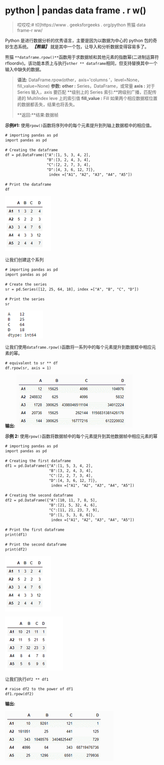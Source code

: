 # python | pandas data frame . r w()

> 哎哎哎:# t0]https://www . geeksforgeeks . org/python 熊猫 data frame-r ww/

Python 是进行数据分析的优秀语言，主要是因为以数据为中心的 python 包的奇妙生态系统。 ***【熊猫】*** 就是其中一个包，让导入和分析数据变得容易多了。

熊猫 `**dataframe.rpow()**`函数用于求数据帧和其他元素的指数幂(二进制运算符 rfloordiv)。该功能本质上与执行`other ** dataframe`相同，但支持替换其中一个输入中缺失的数据。

> **语法:** DataFrame.rpow(other，axis='columns '，level=None，fill_value=None)
> **参数:**
> **other :** Series，DataFrame，或常量
> **axis :** 对于 Series 输入，axis 要匹配
> **级别上的 Series 索引:**跨级别广播，匹配传递的 MultiIndex leve 上的索引值
> **fill_value :** Fill 如果两个相应数据框位置的数据都丢失，结果也将丢失。
> 
> **返回:**结果:数据帧

**示例#1:** 使用`rpow()`函数将序列中的每个元素提升到列轴上数据框中的相应值。

```
# importing pandas as pd
import pandas as pd

# Creating the dataframe 
df = pd.DataFrame({"A":[1, 5, 3, 4, 2],
                   "B":[3, 2, 4, 3, 4], 
                   "C":[2, 2, 7, 3, 4], 
                   "D":[4, 3, 6, 12, 7]},
                    index =["A1", "A2", "A3", "A4", "A5"])

# Print the dataframe
df
```

![](img/e3baabcb070182605e75dbca5770baab.png)

让我们创建这个系列

```
# importing pandas as pd
import pandas as pd

# Create the series
sr = pd.Series([12, 25, 64, 18], index =["A", "B", "C", "D"])

# Print the series
sr
```

![](img/a558e26fcf69fbbe10312e5e1070fd43.png)

让我们使用`dataframe.rpow()`函数将一系列中的每个元素提升到数据框中相应元素的幂。

```
# equivalent to sr ** df
df.rpow(sr, axis = 1)
```

**输出:**
![](img/d917b679caf95f5d23122f1fd9a6c3eb.png)

**示例 2:** 使用`rpow()`函数将数据帧中的每个元素提升到其他数据帧中相应元素的幂

```
# importing pandas as pd
import pandas as pd

# Creating the first dataframe 
df1 = pd.DataFrame({"A":[1, 5, 3, 4, 2],
                    "B":[3, 2, 4, 3, 4],
                    "C":[2, 2, 7, 3, 4],
                    "D":[4, 3, 6, 12, 7]},
                     index =["A1", "A2", "A3", "A4", "A5"])

# Creating the second dataframe
df2 = pd.DataFrame({"A":[10, 11, 7, 8, 5],
                    "B":[21, 5, 32, 4, 6],
                    "C":[11, 21, 23, 7, 9],
                    "D":[1, 5, 3, 8, 6]}, 
                     index =["A1", "A2", "A3", "A4", "A5"])

# Print the first dataframe
print(df1)

# Print the second dataframe
print(df2)
```

![](img/e3baabcb070182605e75dbca5770baab.png)

![](img/c6c622821d13240e629dfaf3701d6166.png)

让我们执行`df2 ** df1`

```
# raise df2 to the power of df1
df1.rpow(df2)
```

**输出:**

![](img/4b13b917bdfd72c42b46ed8e947cdd2c.png)